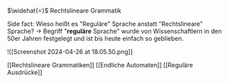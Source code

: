 $\widehat{=}$ Rechtslineare Grammatik

Side fact:
Wieso heißt es "Reguläre" Sprache anstatt "Rechtslineare" Sprache? 
-> Begriff "**reguläre** Sprache" wurde von Wissenschaftlern in den 50er Jahren festgelegt und ist bis heute einfach so geblieben.



![[Screenshot 2024-04-26 at 18.05.50.png]]

[[Rechtslineare Grammatiken]]
[[Endliche Automaten]]
[[Reguläre Ausdrücke]]

